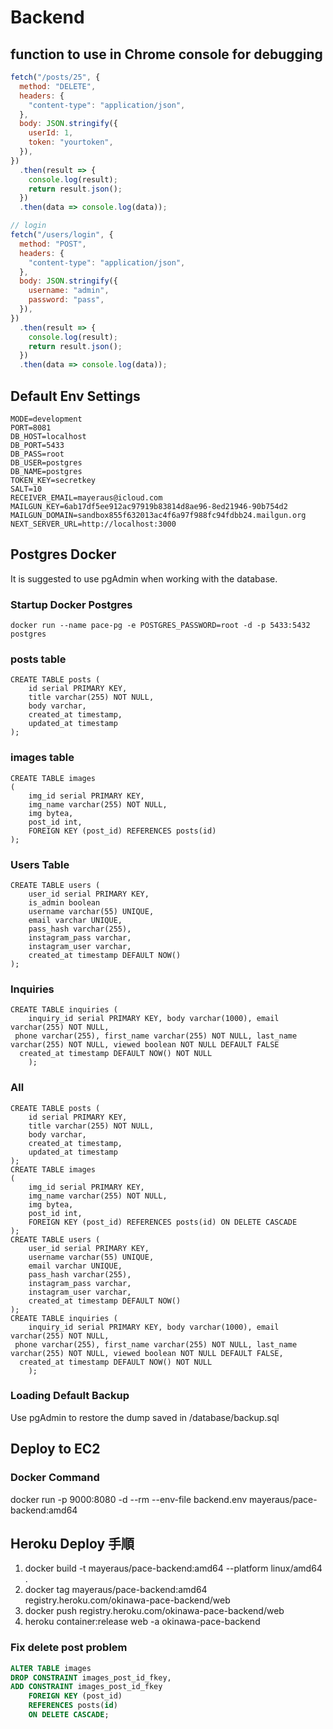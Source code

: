 # Backend

## function to use in Chrome console for debugging

```javascript
fetch("/posts/25", {
  method: "DELETE",
  headers: {
    "content-type": "application/json",
  },
  body: JSON.stringify({
    userId: 1,
    token: "yourtoken",
  }),
})
  .then(result => {
    console.log(result);
    return result.json();
  })
  .then(data => console.log(data));

// login
fetch("/users/login", {
  method: "POST",
  headers: {
    "content-type": "application/json",
  },
  body: JSON.stringify({
    username: "admin",
    password: "pass",
  }),
})
  .then(result => {
    console.log(result);
    return result.json();
  })
  .then(data => console.log(data));
```

## Default Env Settings

```
MODE=development
PORT=8081
DB_HOST=localhost
DB_PORT=5433
DB_PASS=root
DB_USER=postgres
DB_NAME=postgres
TOKEN_KEY=secretkey
SALT=10
RECEIVER_EMAIL=mayeraus@icloud.com
MAILGUN_KEY=6ab17df5ee912ac97919b83814d8ae96-8ed21946-90b754d2
MAILGUN_DOMAIN=sandbox855f632013ac4f6a97f988fc94fdbb24.mailgun.org
NEXT_SERVER_URL=http://localhost:3000

```

## Postgres Docker

It is suggested to use pgAdmin when working with the database.

### Startup Docker Postgres

```
docker run --name pace-pg -e POSTGRES_PASSWORD=root -d -p 5433:5432 postgres
```

### posts table

```
CREATE TABLE posts (
	id serial PRIMARY KEY,
	title varchar(255) NOT NULL,
	body varchar,
	created_at timestamp,
	updated_at timestamp
);
```

### images table

```
CREATE TABLE images
(
	img_id serial PRIMARY KEY,
	img_name varchar(255) NOT NULL,
	img bytea,
	post_id int,
	FOREIGN KEY (post_id) REFERENCES posts(id)
);
```

### Users Table

```
CREATE TABLE users (
	user_id serial PRIMARY KEY,
	is_admin boolean
	username varchar(55) UNIQUE,
	email varchar UNIQUE,
	pass_hash varchar(255),
	instagram_pass varchar,
	instagram_user varchar,
	created_at timestamp DEFAULT NOW()
);
```

### Inquiries

```
CREATE TABLE inquiries (
	inquiry_id serial PRIMARY KEY, body varchar(1000), email varchar(255) NOT NULL,
 phone varchar(255), first_name varchar(255) NOT NULL, last_name varchar(255) NOT NULL, viewed boolean NOT NULL DEFAULT FALSE
  created_at timestamp DEFAULT NOW() NOT NULL
	);
```

### All

```
CREATE TABLE posts (
	id serial PRIMARY KEY,
	title varchar(255) NOT NULL,
	body varchar,
	created_at timestamp,
	updated_at timestamp
);
CREATE TABLE images
(
	img_id serial PRIMARY KEY,
	img_name varchar(255) NOT NULL,
	img bytea,
	post_id int,
	FOREIGN KEY (post_id) REFERENCES posts(id) ON DELETE CASCADE
);
CREATE TABLE users (
	user_id serial PRIMARY KEY,
	username varchar(55) UNIQUE,
	email varchar UNIQUE,
	pass_hash varchar(255),
	instagram_pass varchar,
	instagram_user varchar,
	created_at timestamp DEFAULT NOW()
);
CREATE TABLE inquiries (
	inquiry_id serial PRIMARY KEY, body varchar(1000), email varchar(255) NOT NULL,
 phone varchar(255), first_name varchar(255) NOT NULL, last_name varchar(255) NOT NULL, viewed boolean NOT NULL DEFAULT FALSE,
  created_at timestamp DEFAULT NOW() NOT NULL
	);
```

### Loading Default Backup

Use pgAdmin to restore the dump saved in /database/backup.sql

## Deploy to EC2

### Docker Command

docker run -p 9000:8080 -d --rm --env-file backend.env mayeraus/pace-backend:amd64

## Heroku Deploy 手順

1. docker build -t mayeraus/pace-backend:amd64 --platform linux/amd64 .
2. docker tag mayeraus/pace-backend:amd64 registry.heroku.com/okinawa-pace-backend/web
3. docker push registry.heroku.com/okinawa-pace-backend/web
4. heroku container:release web -a okinawa-pace-backend

### Fix delete post problem

```sql
ALTER TABLE images
DROP CONSTRAINT images_post_id_fkey,
ADD CONSTRAINT images_post_id_fkey
	FOREIGN KEY (post_id)
	REFERENCES posts(id)
	ON DELETE CASCADE;
```
